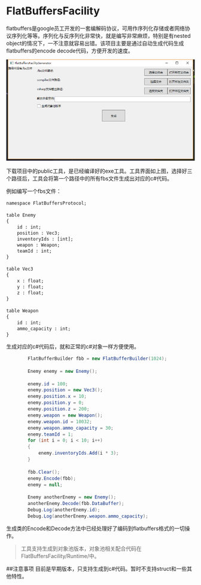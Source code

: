 # FlatBuffersFacility

flatbuffers是google员工开发的一套编解码协议，可用作序列化存储或者网络协议序列化等等。序列化与反序列化非常快，就是编写非常麻烦，特别是有nested object的情况下，一不注意就容易出错。该项目主要是通过自动生成代码生成flatbuffers的encode decode代码，方便开发的速度。

![](images/1.png)

下载项目中的public工具，是已经编译好的exe工具。工具界面如上图，选择好三个路径后，工具会将第一个路径中的所有fbs文件生成出对应的c#代码。

例如编写一个fbs文件：
```
namespace FlatBuffersProtocol;

table Enemy  
{
    id : int;
    position : Vec3;
    inventoryIds : [int];
    weapon : Weapon;
    teamId : int;
}

table Vec3
{
    x : float;
    y : float;
    z : float;
}

table Weapon
{
    id : int;
    ammo_capacity : int;
}
```

生成对应的c#代码后，就和正常的c#对象一样方便使用。
```csharp
        FlatBufferBuilder fbb = new FlatBufferBuilder(1024);

        Enemy enemy = new Enemy();

        enemy.id = 100;
        enemy.position = new Vec3();
        enemy.position.x = 10;
        enemy.position.y = 0;
        enemy.position.z = 200;
        enemy.weapon = new Weapon();
        enemy.weapon.id = 10032;
        enemy.weapon.ammo_capacity = 30;
        enemy.teamId = 1;
        for (int i = 0; i < 10; i++)
        {
            enemy.inventoryIds.Add(i * 3);
        }
        
        fbb.Clear();
        enemy.Encode(fbb);
        enemy = null;
        
        Enemy anotherEnemy = new Enemy();
        anotherEnemy.Decode(fbb.DataBuffer);
        Debug.Log(anotherEnemy.id);
        Debug.Log(anotherEnemy.weapon.ammo_capacity);
```

生成类的Encode和Decode方法中已经处理好了编码到flatbuffers格式的一切操作。

>工具支持生成到对象池版本，对象池相关配合代码在FlatBuffersFacility/Runtime/中。

##注意事项
目前是早期版本，只支持生成到c#代码。暂时不支持struct和一些其他特性。